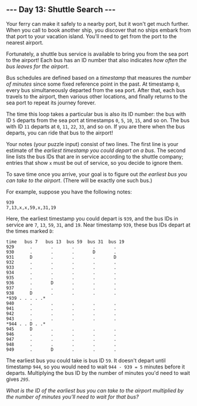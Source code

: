## --- Day 13: Shuttle Search ---

Your ferry can make it safely to a nearby port, but it won't get much further. When you call to book another ship, you discover that no ships embark from that port to your vacation island. You'll need to get from the port to the nearest airport.


Fortunately, a shuttle bus service is available to bring you from the sea port to the airport! Each bus has an ID number that also indicates *how often the bus leaves for the airport*.


Bus schedules are defined based on a *timestamp* that measures the *number of minutes* since some fixed reference point in the past. At timestamp `0`, every bus simultaneously departed from the sea port. After that, each bus travels to the airport, then various other locations, and finally returns to the sea port to repeat its journey forever.


The time this loop takes a particular bus is also its ID number: the bus with ID `5` departs from the sea port at timestamps `0`, `5`, `10`, `15`, and so on. The bus with ID `11` departs at `0`, `11`, `22`, `33`, and so on. If you are there when the bus departs, you can ride that bus to the airport!


Your notes (your puzzle input) consist of two lines. The first line is your estimate of the *earliest timestamp you could depart on a bus*. The second line lists the bus IDs that are in service according to the shuttle company; entries that show `x` must be out of service, so you decide to ignore them.


To save time once you arrive, your goal is to figure out *the earliest bus you can take to the airport*. (There will be exactly one such bus.)


For example, suppose you have the following notes:



```
939
7,13,x,x,59,x,31,19

```

Here, the earliest timestamp you could depart is `939`, and the bus IDs in service are `7`, `13`, `59`, `31`, and `19`. Near timestamp `939`, these bus IDs depart at the times marked `D`:



```
time   bus 7   bus 13  bus 59  bus 31  bus 19
929      .       .       .       .       .
930      .       .       .       D       .
931      D       .       .       .       D
932      .       .       .       .       .
933      .       .       .       .       .
934      .       .       .       .       .
935      .       .       .       .       .
936      .       D       .       .       .
937      .       .       .       .       .
938      D       .       .       .       .
*939 . . . . .*
940      .       .       .       .       .
941      .       .       .       .       .
942      .       .       .       .       .
943      .       .       .       .       .
*944 . . D . .*
945      D       .       .       .       .
946      .       .       .       .       .
947      .       .       .       .       .
948      .       .       .       .       .
949      .       D       .       .       .

```

The earliest bus you could take is bus ID `59`. It doesn't depart until timestamp `944`, so you would need to wait `944 - 939 = 5` minutes before it departs. Multiplying the bus ID by the number of minutes you'd need to wait gives *`295`*.


*What is the ID of the earliest bus you can take to the airport multiplied by the number of minutes you'll need to wait for that bus?*



